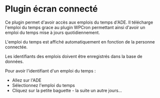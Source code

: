 # Plugin écran connecté

Ce plugin permet d'avoir accès aux emplois du temps d'ADE. Il télécharge l'emploi du temps grace au plugin WPCron permettant ainsi d'avoir un emploi du temps mise à jours quotidiennement.

L'emploi du temps est affiché automatiquement en fonction de la personne connectée.

Les identifiants des emplois doivent être enregistrés dans la base de données.

Pour avoir l'identifiant d'un emploi du temps : 
  - Allez sur l'ADE 
  - Sélectionnez l'emploi du temps 
  - Cliquez sur la petite baguette - la suite un autre jours...
